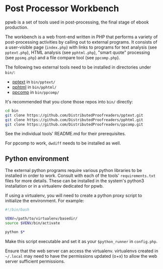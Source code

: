 # Post Processor Workbench

ppwb is a set of tools used in post-processing, the final stage of ebook
production.

The workbench is a web front-end written in PHP that performs a variety
of post-processing activities by calling out to external programs.
It consists of a user-visible page (`index.php`) with links to programs for
text analysis (see `pptext.php`), HTML analysis (see `pphtml.php`),
"smart quote" processing (see `ppsmq.php`) and a file compare tool
(see `ppcomp.php`).

The following two external tools need to be installed in directories under
`bin/`:
* [pptext](https://github.com/DistributedProofreaders/pptext) in `bin/pptext/`
* [pphtml](https://github.com/DistributedProofreaders/pphtml) in `bin/pphtml/`
* [ppcomp](https://github.com/DistributedProofreaders/ppcomp) in `bin/ppcomp/`

It's recommended that you clone those repos into `bin/` directly:

```bash
cd bin
git clone https://github.com/DistributedProofreaders/pptext.git
git clone https://github.com/DistributedProofreaders/pphtml.git
git clone https://github.com/DistributedProofreaders/ppcomp.git
```

See the individual tools' README.md for their prerequisites.

For ppcomp to work, `dwdiff` needs to be installed as well.

## Python environment

The external python programs require various python libraries to be installed
in order to work. Consult with each of the tools' `requirements.txt` files
for more details. These can be installed in the system's python3 installation
or in a virtualenv dedicated for ppwb.

If using a virtualenv, you will need to create a python proxy script to
initialize the environment. For example:

```bash
#!/bin/bash

VENV=/path/to/virtualenv/basedir/
source $VENV/bin/activate

python $*
```

Make this script executable and set it as your `$python_runner` in `config.php`.

Ensure that the web server can access the virtualenv. virtualenvs created
in `~/.local` may need to have the permissions updated (o+x) to allow the
web server sufficient permissions.

